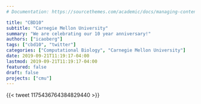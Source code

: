 ```yaml
---
# Documentation: https://sourcethemes.com/academic/docs/managing-content/

title: "CBD10"
subtitle: "Carnegie Mellon University"
summary: "We are celebrating our 10 year anniversary!"
authors: ["icaoberg"]
tags: ["cbd10", "twitter"]
categories: ["Computational Biology", "Carnegie Mellon University"]
date: 2019-09-21T11:19:17-04:00
lastmod: 2019-09-21T11:19:17-04:00
featured: false
draft: false
projects: ["cmu"]
---
```


{{< tweet 1175436764384829440 >}}
